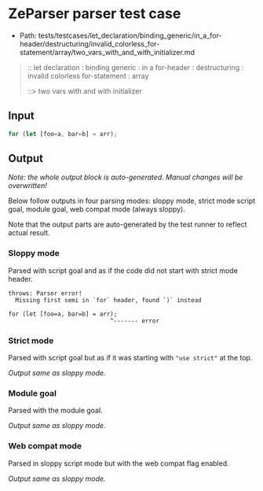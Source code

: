 # ZeParser parser test case

- Path: tests/testcases/let_declaration/binding_generic/in_a_for-header/destructuring/invalid_colorless_for-statement/array/two_vars_with_and_with_initializer.md

> :: let declaration : binding generic : in a for-header : destructuring : invalid colorless for-statement : array
>
> ::> two vars with and with initializer

## Input

`````js
for (let [foo=a, bar=b] = arr);
`````

## Output

_Note: the whole output block is auto-generated. Manual changes will be overwritten!_

Below follow outputs in four parsing modes: sloppy mode, strict mode script goal, module goal, web compat mode (always sloppy).

Note that the output parts are auto-generated by the test runner to reflect actual result.

### Sloppy mode

Parsed with script goal and as if the code did not start with strict mode header.

`````
throws: Parser error!
  Missing first semi in `for` header, found `)` instead

for (let [foo=a, bar=b] = arr);
                             ^------- error
`````

### Strict mode

Parsed with script goal but as if it was starting with `"use strict"` at the top.

_Output same as sloppy mode._

### Module goal

Parsed with the module goal.

_Output same as sloppy mode._

### Web compat mode

Parsed in sloppy script mode but with the web compat flag enabled.

_Output same as sloppy mode._
